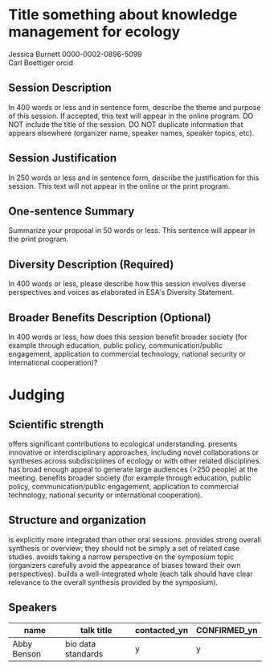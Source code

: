 # Title something about knowledge management for ecology 

Jessica Burnett 0000-0002-0896-5099  
Carl Boettiger orcid


## Session Description
In 400 words or less and in sentence form, describe the theme and purpose of this session.
If accepted, this text will appear in the online program.
DO NOT include the title of the session.
DO NOT duplicate information that appears elsewhere (organizer name, speaker names, speaker topics, etc).

## Session Justification
In 250 words or less and in sentence form, describe the justification for this session.
This text will not appear in the online or the print program.

## One-sentence Summary
Summarize your proposal in 50 words or less.
This sentence will appear in the print program.

## Diversity Description (Required)
In 400 words or less, please describe how this session involves diverse perspectives and voices as elaborated in ESA's Diversity Statement.

## Broader Benefits Description (Optional)
In 400 words or less, how does this session benefit broader society (for example through education, public policy, communication/public engagement, application to commercial technology, national security or international cooperation)?

# Judging
## Scientific strength
offers significant contributions to ecological understanding.
presents innovative or interdisciplinary approaches, including novel collaborations or syntheses across subdisciplines of ecology or with other related disciplines.
has broad enough appeal to generate large audiences (>250 people) at the meeting.
benefits broader society (for example through education, public policy, communication/public engagement, application to commercial technology, national security or international cooperation).
## Structure and organization
is explicitly more integrated than other oral sessions.
provides strong overall synthesis or overview; they should not be simply a set of related case studies.
avoids taking a narrow perspective on the symposium topic (organizers carefully avoid the appearance of biases toward their own perspectives).
builds a well-integrated whole (each talk should have clear relevance to the overall synthesis provided by the symposium).
## Speakers
name | talk title | contacted_yn | CONFIRMED_yn
------------|--------------------------|----- | -----
Abby Benson | bio data standards | y  | y 
